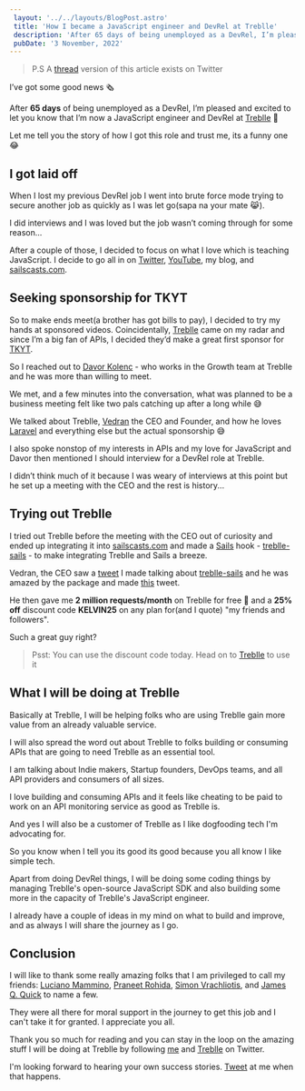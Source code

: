 ```yaml
---
 layout: '../../layouts/BlogPost.astro'
 title: 'How I became a JavaScript engineer and DevRel at Treblle'
 description: 'After 65 days of being unemployed as a DevRel, I’m pleased and excited to let you all know that I’m now a JavaScript engineer and DevRel at Treblle'
 pubDate: '3 November, 2022'
---
```


> P.S A [thread](https://twitter.com/Dominus_Kelvin/status/1587844494749155329) version of this article exists on Twitter

I’ve got some good news 🗞️

After **65 days** of being unemployed as a DevRel, I’m pleased and excited to let you know that I’m now a JavaScript engineer and DevRel at [Treblle](https://treblle.com) 🎉

Let me tell you the story of how I got this role and trust me, its a funny one 😂

## I got laid off

When I lost my previous DevRel job I went into brute force mode trying to secure another job as quickly as I was let go(sapa na your mate 😹).

I did interviews and I was loved but the job wasn’t coming through for some reason...

After a couple of those, I decided to focus on what I love which is teaching JavaScript. I decide to go all in on [Twitter](https://twitter.com/Dominus_Kelvin), [YouTube](https://youtube.com/@dominuskelvin), my blog, and [sailscasts.com](http://sailscasts.com).

## Seeking sponsorship for TKYT
So to make ends meet(a brother has got bills to pay), I decided to try my hands at sponsored videos. Coincidentally, [Treblle](https://twitter.com/treblleapi) came on my radar and since I’m a big fan of APIs, I decided they’d make a great first sponsor for [TKYT](/tkyt).

So I reached out to [Davor Kolenc](https://twitter.com/DavorKolenc) - who works in the Growth team at Treblle and he was more than willing to meet.

We met, and a few minutes into the conversation, what was planned to be a business meeting felt like two pals catching up after a long while 😅

We talked about Treblle, [Vedran](https://twitter.com/cindreta) the CEO and Founder, and how he loves [Laravel](https://laravel.com) and everything else but the actual sponsorship 😅

I also spoke nonstop of my interests in APIs and my love for JavaScript and Davor then mentioned I should interview for a DevRel role at Treblle.

I didn’t think much of it because I was weary of interviews at this point but he set up a meeting with the CEO and the rest is history...

## Trying out Treblle
I tried out Treblle before the meeting with the CEO out of curiosity and ended up integrating it into [sailscasts.com](http://sailscasts.com) and made a [Sails](https://sailsjs.com) hook - [treblle-sails](https://github.com/DominusKelvin/treblle-sails) - to make integrating Treblle and Sails a breeze.

Vedran, the CEO saw a [tweet](https://twitter.com/Dominus_Kelvin/status/1580081693444411392?s=20&t=-WYAfmPxelPhGp0at8V0gg) I made talking about [treblle-sails](https://github.com/DominusKelvin/treblle-sails) and he was amazed by the package and made [this](https://twitter.com/cindreta/status/1580125441670909953) tweet.

He then gave me **2 million requests/month** on Treblle for free 🤯 and a **25% off** discount code **KELVIN25** on any plan for(and I quote) "my friends and followers".

Such a great guy right?

> Psst: You can use the discount code today. Head on to [Treblle](http://treblle.com/register) to use it

## What I will be doing at Treblle
Basically at Treblle, I will be helping folks who are using Treblle gain more value from an already valuable service.

I will also spread the word out about Treblle to folks building or consuming APIs that are going to need Treblle as an essential tool.

I am talking about Indie makers, Startup founders, DevOps teams, and all API providers and consumers of all sizes.

I love building and consuming APIs and it feels like cheating to be paid to work on an API monitoring service as good as Treblle is.

And yes I will also be a customer of Treblle as I like dogfooding tech I'm advocating for.

So you know when I tell you its good its good because you all know I like simple tech.

Apart from doing DevRel things, I will be doing some coding things by managing Treblle's open-source JavaScript SDK and also building some more in the capacity of Treblle's JavaScript engineer.

I already have a couple of ideas in my mind on what to build and improve, and as always I will share the journey as I go.

## Conclusion
I will like to thank some really amazing folks that I am privileged to call my friends: [Luciano Mammino](https://twitter.com/loige), [Praneet Rohida](https://twitter.com/praneet_ro), [Simon Vrachliotis](https://twitter.com/simonswiss), and [James Q. Quick](https://twitter.com/jamesqquick) to name a few.

They were all there for moral support in the journey to get this job and I can't take it for granted. I appreciate you all.

Thank you so much for reading and you can stay in the loop on the amazing stuff I will be doing at Treblle by following [me](https://twitter.com/Dominus_Kelvin) and [Treblle](https://twitter.com/treblleapi) on Twitter.

I'm looking forward to hearing your own success stories. [Tweet](https://twitter.com/Dominus_Kelvin) at me when that happens.
